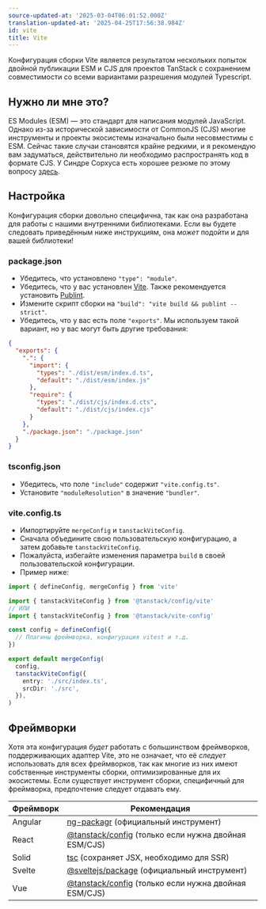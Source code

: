 ```yaml
---
source-updated-at: '2025-03-04T06:01:52.000Z'
translation-updated-at: '2025-04-25T17:56:38.984Z'
id: vite
title: Vite
---
```

Конфигурация сборки Vite является результатом нескольких попыток двойной публикации ESM и CJS для проектов TanStack с сохранением совместимости со всеми вариантами разрешения модулей Typescript.

## Нужно ли мне это?

ES Modules (ESM) — это стандарт для написания модулей JavaScript. Однако из-за исторической зависимости от CommonJS (CJS) многие инструменты и проекты экосистемы изначально были несовместимы с ESM. Сейчас такие случаи становятся крайне редкими, и я рекомендую вам задуматься, действительно ли необходимо распространять код в формате CJS. У Синдре Сорхуса есть хорошее резюме по этому вопросу [здесь](https://gist.github.com/sindresorhus/a39789f98801d908bbc7ff3ecc99d99c).

## Настройка

Конфигурация сборки довольно специфична, так как она разработана для работы с нашими внутренними библиотеками. Если вы будете следовать приведённым ниже инструкциям, она _может_ подойти и для вашей библиотеки!

### package.json

- Убедитесь, что установлено `"type": "module"`.
- Убедитесь, что у вас установлен [Vite](https://www.npmjs.com/package/vite). Также рекомендуется установить [Publint](https://www.npmjs.com/package/publint).
- Измените скрипт сборки на `"build": "vite build && publint --strict"`.
- Убедитесь, что у вас есть поле `"exports"`. Мы используем такой вариант, но у вас могут быть другие требования:

```json
{
  "exports": {
    ".": {
      "import": {
        "types": "./dist/esm/index.d.ts",
        "default": "./dist/esm/index.js"
      },
      "require": {
        "types": "./dist/cjs/index.d.cts",
        "default": "./dist/cjs/index.cjs"
      }
    },
    "./package.json": "./package.json"
  }
}
```

### tsconfig.json

- Убедитесь, что поле `"include"` содержит `"vite.config.ts"`.
- Установите `"moduleResolution"` в значение `"bundler"`.

### vite.config.ts

- Импортируйте `mergeConfig` и `tanstackViteConfig`.
- Сначала объедините свою пользовательскую конфигурацию, а затем добавьте `tanstackViteConfig`.
- Пожалуйста, избегайте изменения параметра `build` в своей пользовательской конфигурации.
- Пример ниже:

```ts
import { defineConfig, mergeConfig } from 'vite'

import { tanstackViteConfig } from '@tanstack/config/vite'
// ИЛИ
import { tanstackViteConfig } from '@tanstack/vite-config'

const config = defineConfig({
  // Плагины фреймворка, конфигурация vitest и т.д.
})

export default mergeConfig(
  config,
  tanstackViteConfig({
    entry: './src/index.ts',
    srcDir: './src',
  }),
)
```

## Фреймворки

Хотя эта конфигурация _будет_ работать с большинством фреймворков, поддерживающих адаптер Vite, это не означает, что её _следует_ использовать для всех фреймворков, так как многие из них имеют собственные инструменты сборки, оптимизированные для их экосистемы. Если существует инструмент сборки, специфичный для фреймворка, предпочтение следует отдавать ему.

| Фреймворк | Рекомендация                                                                                     |
| --------- | -------------------------------------------------------------------------------------------------- |
| Angular   | [ng-packagr](https://www.npmjs.com/package/ng-packagr) (официальный инструмент)                             |
| React     | [@tanstack/config](https://www.npmjs.com/package/@tanstack/config) (только если нужна двойная ESM/CJS) |
| Solid     | [tsc](https://www.npmjs.com/package/typescript) (сохраняет JSX, необходимо для SSR)                 |
| Svelte    | [@sveltejs/package](https://www.npmjs.com/package/@sveltejs/package) (официальный инструмент)               |
| Vue       | [@tanstack/config](https://www.npmjs.com/package/@tanstack/config) (только если нужна двойная ESM/CJS) |
